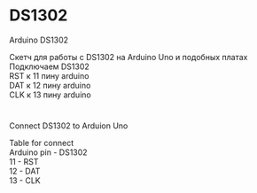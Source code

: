 ﻿# DS1302
Arduino DS1302  

Скетч для работы с DS1302 на Arduino Uno и подобных платах  
Подключаем DS1302  
RST к 11 пину arduino  
DAT к 12 пину arduino  
CLK к 13 пину arduino  



#
Connect DS1302 to Arduion Uno  

Table for connect  
Arduino pin - DS1302  
11 - RST  
12 - DAT  
13 - CLK  